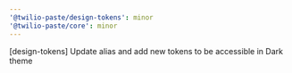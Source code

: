 ```yaml
---
'@twilio-paste/design-tokens': minor
'@twilio-paste/core': minor
---
```


[design-tokens] Update alias and add new tokens to be accessible in Dark theme
